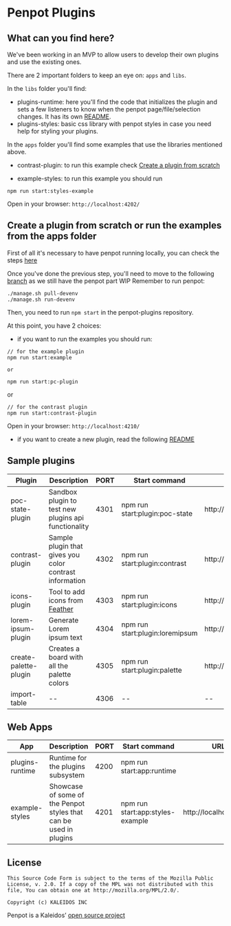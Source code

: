 # Penpot Plugins

## What can you find here?

We've been working in an MVP to allow users to develop their own plugins and use the existing ones.

There are 2 important folders to keep an eye on: `apps` and `libs`.

In the `libs` folder you'll find:

- plugins-runtime: here you'll find the code that initializes the plugin and sets a few listeners to know when the penpot page/file/selection changes.
  It has its own [README](libs/plugins-runtime/README.md).
- plugins-styles: basic css library with penpot styles in case you need help for styling your plugins.

In the `apps` folder you'll find some examples that use the libraries mentioned above.

- contrast-plugin: to run this example check <a href="#create-a-plugin-from-scratch-or-run-the-examples-from-the-apps-folder">Create a plugin from scratch</a>

- example-styles: to run this example you should run

```
npm run start:styles-example
```

Open in your browser: `http://localhost:4202/`

## Create a plugin from scratch or run the examples from the apps folder

First of all it's necessary to have penpot running locally, you can check the steps [here](https://help.penpot.app/technical-guide/developer/devenv/)

Once you've done the previous step, you'll need to move to the following [branch](https://github.com/penpot/penpot/tree/niwinz-poc-plugins) as we still have the penpot part WIP
Remember to run penpot:

```
./manage.sh pull-devenv
./manage.sh run-devenv
```

Then, you need to run `npm start` in the penpot-plugins repository.

At this point, you have 2 choices:

- if you want to run the examples you should run:

```
// for the example plugin
npm run start:example

or

npm run start:pc-plugin
```

or

```
// for the contrast plugin
npm run start:contrast-plugin
```

Open in your browser: `http://localhost:4210/`

- if you want to create a new plugin, read the following [README](docs/create-plugin.md)

## Sample plugins

| Plugin                | Description                                                 | PORT | Start command                   | Manifest URL                               |
| --------------------- | ----------------------------------------------------------- | ---- | ------------------------------- | ------------------------------------------ |
| poc-state-plugin      | Sandbox plugin to test new plugins api functionality        | 4301 | npm run start:plugin:poc-state  | http://localhost:4301/assets/manifest.json |
| contrast-plugin       | Sample plugin that gives you color contrast information     | 4302 | npm run start:plugin:contrast   | http://localhost:4302/manifest.json        |
| icons-plugin          | Tool to add icons from [Feather](https://feathericons.com/) | 4303 | npm run start:plugin:icons      | http://localhost:4303/assets/manifest.json |
| lorem-ipsum-plugin    | Generate Lorem ipsum text                                   | 4304 | npm run start:plugin:loremipsum | http://localhost:4304/assets/manifest.json |
| create-palette-plugin | Creates a board with all the palette colors                 | 4305 | npm run start:plugin:palette    | http://localhost:4305/assets/manifest.json |
| import-table          | --                                                          | 4306 | --                              | --                                         |

## Web Apps

| App             | Description                                                       | PORT | Start command                    | URL                    |
| --------------- | ----------------------------------------------------------------- | ---- | -------------------------------- | ---------------------- |
| plugins-runtime | Runtime for the plugins subsystem                                 | 4200 | npm run start:app:runtime        |                        |
| example-styles  | Showcase of some of the Penpot styles that can be used in plugins | 4201 | npm run start:app:styles-example | http://localhost:4201/ |

## License

```
This Source Code Form is subject to the terms of the Mozilla Public
License, v. 2.0. If a copy of the MPL was not distributed with this
file, You can obtain one at http://mozilla.org/MPL/2.0/.

Copyright (c) KALEIDOS INC
```

Penpot is a Kaleidos’ [open source project](https://kaleidos.net/)
